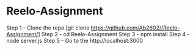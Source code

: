 # Reelo-Assignment
Step 1 - Clone the repo.[git clone https://github.com/Ab2602//Reelo-Assignment/]
Step 2 - cd Reelo-Assignment
Step 3 - npm install
Step 4 - node server.js
Step 5 - Go to the http://localhost:3000
